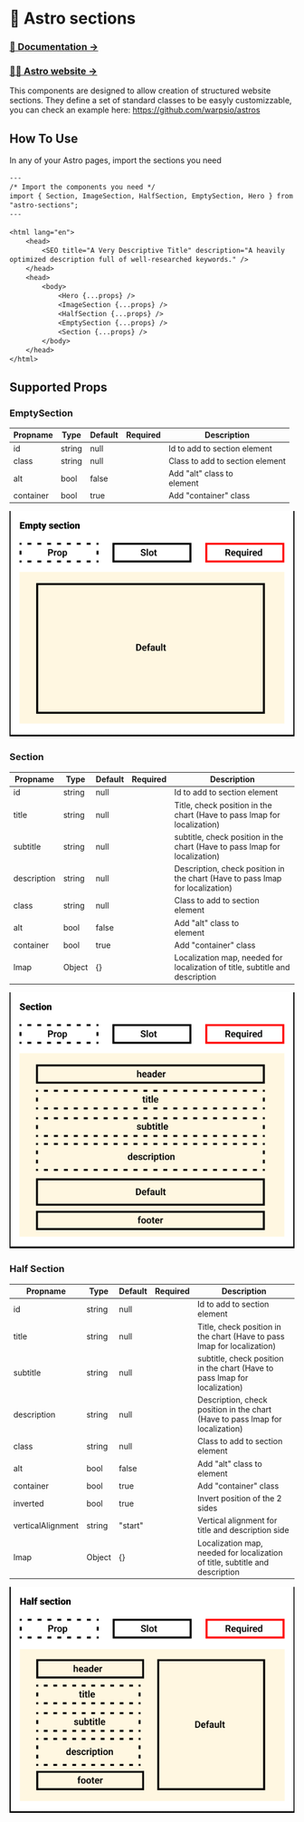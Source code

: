 # 🚀 Astro sections

### [📘 Documentation →](https://astros.warps.io/documentation)

### [🧑‍🚀 Astro website →](https://astro.build/)

This components are designed to allow creation of structured website sections. They define a set of standard classes to be easyly customizzable, you can check an example here: https://github.com/warpsio/astros

## How To Use

In any of your Astro pages, import the sections you need

```astro
---
/* Import the components you need */
import { Section, ImageSection, HalfSection, EmptySection, Hero } from "astro-sections";
---

<html lang="en">
	<head>
		<SEO title="A Very Descriptive Title" description="A heavily optimized description full of well-researched keywords." />
	</head>
	<head>
		<body>
			<Hero {...props} />
			<ImageSection {...props} />
			<HalfSection {...props} />
			<EmptySection {...props} />
			<Section {...props} />
		</body>
	</head>
</html>
```

## Supported Props

### EmptySection

| Propname  | Type   | Default | Required | Description                          |
| --------- | ------ | ------- | -------- | ------------------------------------ |
| id        | string | null    |          | Id to add to section element         |
| class     | string | null    |          | Class to add to section element      |
| alt       | bool   | false   |          | Add "alt" class to <section> element |
| container | bool   | true    |          | Add "container" class                |

![](.github/assets/2022-02-19-17-42-20.png)

### Section

| Propname    | Type   | Default | Required | Description                                                                   |
| ----------- | ------ | ------- | -------- | ----------------------------------------------------------------------------- |
| id          | string | null    |          | Id to add to section element                                                  |
| title       | string | null    |          | Title, check position in the chart (Have to pass lmap for localization)       |
| subtitle    | string | null    |          | subtitle, check position in the chart (Have to pass lmap for localization)    |
| description | string | null    |          | Description, check position in the chart (Have to pass lmap for localization) |
| class       | string | null    |          | Class to add to section element                                               |
| alt         | bool   | false   |          | Add "alt" class to <section> element                                          |
| container   | bool   | true    |          | Add "container" class                                                         |
| lmap        | Object | {}      |          | Localization map, needed for localization of title, subtitle and description  |

![](.github/assets/2022-02-19-17-43-49.png)

### Half Section

| Propname          | Type   | Default | Required | Description                                                                   |
| ----------------- | ------ | ------- | -------- | ----------------------------------------------------------------------------- |
| id                | string | null    |          | Id to add to section element                                                  |
| title             | string | null    |          | Title, check position in the chart (Have to pass lmap for localization)       |
| subtitle          | string | null    |          | subtitle, check position in the chart (Have to pass lmap for localization)    |
| description       | string | null    |          | Description, check position in the chart (Have to pass lmap for localization) |
| class             | string | null    |          | Class to add to section element                                               |
| alt               | bool   | false   |          | Add "alt" class to <section> element                                          |
| container         | bool   | true    |          | Add "container" class                                                         |
| inverted          | bool   | true    |          | Invert position of the 2 sides                                                |
| verticalAlignment | string | "start" |          | Vertical alignment for title and description side                             |
| lmap              | Object | {}      |          | Localization map, needed for localization of title, subtitle and description  |

![](.github/assets/2022-02-19-17-46-18.png)
